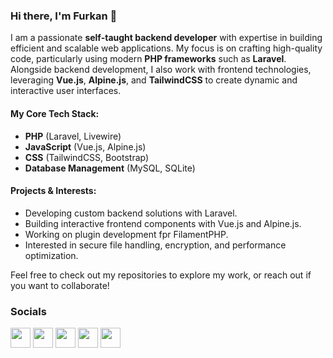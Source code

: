 ### Hi there, I'm Furkan 👋

I am a passionate **self-taught backend developer** with expertise in building efficient and scalable web applications. My focus is on crafting high-quality code, particularly using modern **PHP frameworks** such as **Laravel**. Alongside backend development, I also work with frontend technologies, leveraging **Vue.js**, **Alpine.js**, and **TailwindCSS** to create dynamic and interactive user interfaces.

#### My Core Tech Stack:
- **PHP** (Laravel, Livewire)
- **JavaScript** (Vue.js, Alpine.js)
- **CSS** (TailwindCSS, Bootstrap)
- **Database Management** (MySQL, SQLite)

#### Projects & Interests:
- Developing custom backend solutions with Laravel.
- Building interactive frontend components with Vue.js and Alpine.js.
- Working on plugin development fpr FilamentPHP.
- Interested in secure file handling, encryption, and performance optimization.

Feel free to check out my repositories to explore my work, or reach out if you want to collaborate!


### Socials

<p align="left"> <a href="https://discord.com/users/afsakar" target="_blank" rel="noreferrer"><img src="https://raw.githubusercontent.com/danielcranney/readme-generator/main/public/icons/socials/discord.svg" width="32" height="32" /></a> <a href="https://www.github.com/afsakar" target="_blank" rel="noreferrer"><img src="https://raw.githubusercontent.com/danielcranney/readme-generator/main/public/icons/socials/github.svg" width="32" height="32" /></a> <a href="https://www.linkedin.com/in/afsakar" target="_blank" rel="noreferrer"><img src="https://raw.githubusercontent.com/danielcranney/readme-generator/main/public/icons/socials/linkedin.svg" width="32" height="32" /></a> <a href="http://www.medium.com/afsakar" target="_blank" rel="noreferrer"><img src="https://raw.githubusercontent.com/danielcranney/readme-generator/main/public/icons/socials/medium.svg" width="32" height="32" /></a> <a href="https://www.twitter.com/afsakar" target="_blank" rel="noreferrer"><img src="https://raw.githubusercontent.com/danielcranney/readme-generator/main/public/icons/socials/twitter.svg" width="32" height="32" /></a></p>
<br />
